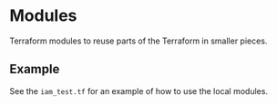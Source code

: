 # Modules

Terraform modules to reuse parts of the Terraform in smaller pieces.

## Example 

See the `iam_test.tf` for an example of how to use the local modules. 
